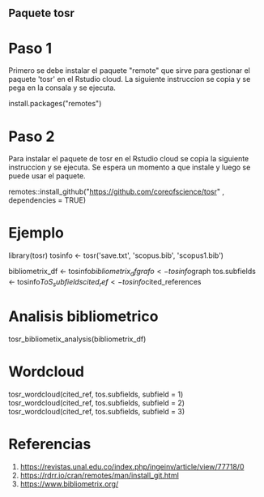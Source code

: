 ## Paquete tosr 

# Paso 1
Primero se debe instalar el paquete "remote" que sirve para gestionar el paquete 'tosr' en el Rstudio cloud. La siguiente instruccion se copia y se pega en la consala y se ejecuta. 

install.packages("remotes")

# Paso 2
Para instalar el paquete de tosr en el Rstudio cloud se copia la siguiente instruccion y se ejecuta. Se espera un momento a que instale y luego se puede usar el paquete.  

remotes::install_github("https://github.com/coreofscience/tosr" , dependencies = TRUE)

# Ejemplo
library(tosr)
tosinfo <- tosr('save.txt', 'scopus.bib', 'scopus1.bib')

bibliometrix_df <- tosinfo$bibliometrix_df
grafo           <- tosinfo$graph
tos.subfields   <- tosinfo$ToS_subfields
cited_ref       <- tosinfo$cited_references

# **Analisis bibliometrico**
tosr_bibliometix_analysis(bibliometrix_df)

# **Wordcloud**
tosr_wordcloud(cited_ref, tos.subfields, subfield = 1) 
tosr_wordcloud(cited_ref, tos.subfields, subfield = 2)
tosr_wordcloud(cited_ref, tos.subfields, subfield = 3)

# Referencias
1. https://revistas.unal.edu.co/index.php/ingeinv/article/view/77718/0
2. https://rdrr.io/cran/remotes/man/install_git.html
2. https://www.bibliometrix.org/
